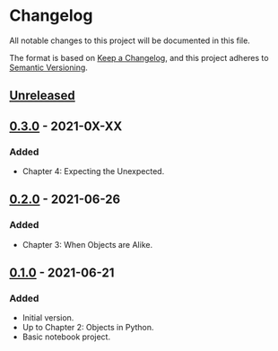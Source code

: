 # Changelog
All notable changes to this project will be documented in this file.

The format is based on [Keep a Changelog](https://keepachangelog.com/en/1.0.0/),
and this project adheres to [Semantic Versioning](https://semver.org/spec/v2.0.0.html).

## [Unreleased]

## [0.3.0] - 2021-0X-XX
### Added
- Chapter 4: Expecting the Unexpected.

## [0.2.0] - 2021-06-26
### Added
- Chapter 3: When Objects are Alike.

## [0.1.0] - 2021-06-21
### Added
- Initial version.
- Up to Chapter 2: Objects in Python.
- Basic notebook project.

[Unreleased]: https://github.com/estraviz/python3-object-oriented-programming/v0.2.0...HEAD
[0.3.0]: https://github.com/estraviz/python3-object-oriented-programming/compare/v0.2.0...v0.3.0
[0.2.0]: https://github.com/estraviz/python3-object-oriented-programming/compare/v0.1.0...v0.2.0
[0.1.0]: https://github.com/estraviz/python3-object-oriented-programming/releases/tag/v0.1.0
